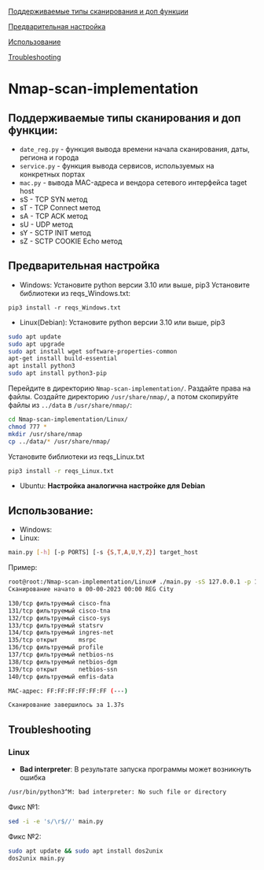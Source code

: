 [Поддерживаемые типы сканирования и доп функции](#поддерживаемые-типы-сканирования-и-доп-функции)

[Предварительная настройка](#предварительная-настройка)

[ Использование](#использование)

[Troubleshooting](#troubleshooting)

# Nmap-scan-implementation
## Поддерживаемые типы сканирования и доп функции:
- `date_reg.py` - функция вывода времени начала сканирования, даты, региона и города
- `service.py` - функция вывода сервисов, используемых на конкретных портах
- `mac.py` - вывода MAC-адреса и вендора сетевого интерфейса taget host
- sS - TCP SYN метод
- sT - TCP Connect метод
- sA - TCP ACK метод
- sU - UDP метод
- sY - SCTP INIT метод
- sZ - SCTP COOKIE Echo метод
## Предварительная настройка
- Windows:
Установите python версии 3.10 или выше, pip3
Установите библиотеки из reqs_Windows.txt:
```shell
pip3 install -r reqs_Windows.txt
```
- Linux(Debian):
Установите python версии 3.10 или выше, pip3
```bash
sudo apt update
sudo apt upgrade
sudo apt install wget software-properties-common
apt-get install build-essential
apt install python3
sudo apt install python3-pip
``` 
Перейдите в директорию `Nmap-scan-implementation/`. Раздайте права на файлы. Создайте директорию `/usr/share/nmap/`, а потом скопируйте файлы из `../data` в `/usr/share/nmap/`:
```bash
cd Nmap-scan-implementation/Linux/
chmod 777 *
mkdir /usr/share/nmap
cp ../data/* /usr/share/nmap/
```
Установите библиотеки из reqs_Linux.txt
```bash
pip3 install -r reqs_Linux.txt
```
- Ubuntu:
__Настройка аналогична настройке для Debian__
## Использование:
- Windows:
- Linux:
```bash
main.py [-h] [-p PORTS] [-s {S,T,A,U,Y,Z}] target_host
```
Пример:
```bash
root@root:/Nmap-scan-implementation/Linux# ./main.py -sS 127.0.0.1 -p 130-140
Сканирование начато в 00-00-2023 00:00 REG City

130/tcp фильтруемый cisco-fna
131/tcp фильтруемый cisco-tna
132/tcp фильтруемый cisco-sys
133/tcp фильтруемый statsrv
134/tcp фильтруемый ingres-net
135/tcp открыт      msrpc
136/tcp фильтруемый profile
137/tcp фильтруемый netbios-ns
138/tcp фильтруемый netbios-dgm
139/tcp открыт      netbios-ssn
140/tcp фильтруемый emfis-data

MAC-адрес: FF:FF:FF:FF:FF:FF (---)

Сканирование завершилось за 1.37s
```
## Troubleshooting
### Linux
- __Bad interpreter__:
В результате запуска программы может возникнуть ошибка
```bash
/usr/bin/python3^M: bad interpreter: No such file or directory
```
Фикс №1:
```bash
sed -i -e 's/\r$//' main.py
```
Фикс №2:
```bash
sudo apt update && sudo apt install dos2unix
dos2unix main.py
```
 
